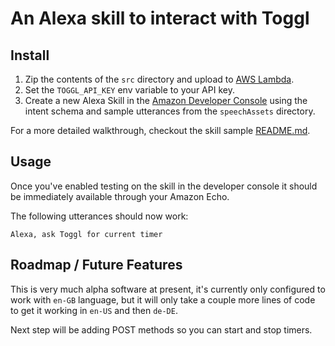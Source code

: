 # An Alexa skill to interact with Toggl

## Install

1.  Zip the contents of the `src` directory and upload to [AWS Lambda](console.aws.amazon.com/lambda/home).
2.  Set the `TOGGL_API_KEY` env variable to your API key.
3.  Create a new Alexa Skill in the [Amazon Developer Console](https://developer.amazon.com/edw/home.html#/skill/create/) using the intent schema and sample utterances from the `speechAssets` directory.

For a more detailed walkthrough, checkout the skill sample
[README.md](https://github.com/alexa/skill-sample-nodejs-fact/blob/master/README.md).

## Usage

Once you've enabled testing on the skill in the developer console it should be immediately available through your Amazon Echo.

The following utterances should now work:
```
Alexa, ask Toggl for current timer
```

## Roadmap / Future Features

This is very much alpha software at present, it's currently only configured to work with `en-GB` language, but it will only take a couple more lines of code to get it working in `en-US` and then `de-DE`. 

Next step will be adding POST methods so you can start and stop timers.